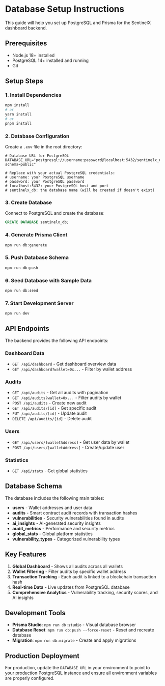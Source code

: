 # Database Setup Instructions

This guide will help you set up PostgreSQL and Prisma for the SentinelX dashboard backend.

## Prerequisites

- Node.js 18+ installed
- PostgreSQL 14+ installed and running
- Git

## Setup Steps

### 1. Install Dependencies

```bash
npm install
# or
yarn install
# or
pnpm install
```

### 2. Database Configuration

Create a `.env` file in the root directory:

```env
# Database URL for PostgreSQL
DATABASE_URL="postgresql://username:password@localhost:5432/sentinelx_db?schema=public"

# Replace with your actual PostgreSQL credentials:
# username: your PostgreSQL username
# password: your PostgreSQL password
# localhost:5432: your PostgreSQL host and port
# sentinelx_db: the database name (will be created if doesn't exist)
```

### 3. Create Database

Connect to PostgreSQL and create the database:

```sql
CREATE DATABASE sentinelx_db;
```

### 4. Generate Prisma Client

```bash
npm run db:generate
```

### 5. Push Database Schema

```bash
npm run db:push
```

### 6. Seed Database with Sample Data

```bash
npm run db:seed
```

### 7. Start Development Server

```bash
npm run dev
```

## API Endpoints

The backend provides the following API endpoints:

### Dashboard Data
- `GET /api/dashboard` - Get dashboard overview data
- `GET /api/dashboard?wallet=0x...` - Filter by wallet address

### Audits
- `GET /api/audits` - Get all audits with pagination
- `GET /api/audits?wallet=0x...` - Filter audits by wallet
- `POST /api/audits` - Create new audit
- `GET /api/audits/[id]` - Get specific audit
- `PUT /api/audits/[id]` - Update audit
- `DELETE /api/audits/[id]` - Delete audit

### Users
- `GET /api/users/[walletAddress]` - Get user data by wallet
- `POST /api/users/[walletAddress]` - Create/update user

### Statistics
- `GET /api/stats` - Get global statistics

## Database Schema

The database includes the following main tables:

- **users** - Wallet addresses and user data
- **audits** - Smart contract audit records with transaction hashes
- **vulnerabilities** - Security vulnerabilities found in audits
- **ai_insights** - AI-generated security insights
- **audit_metrics** - Performance and security metrics
- **global_stats** - Global platform statistics
- **vulnerability_types** - Categorized vulnerability types

## Key Features

1. **Global Dashboard** - Shows all audits across all wallets
2. **Wallet Filtering** - Filter audits by specific wallet address
3. **Transaction Tracking** - Each audit is linked to a blockchain transaction hash
4. **Real-time Data** - Live updates from PostgreSQL database
5. **Comprehensive Analytics** - Vulnerability tracking, security scores, and AI insights

## Development Tools

- **Prisma Studio**: `npm run db:studio` - Visual database browser
- **Database Reset**: `npm run db:push --force-reset` - Reset and recreate database
- **Migration**: `npm run db:migrate` - Create and apply migrations

## Production Deployment

For production, update the `DATABASE_URL` in your environment to point to your production PostgreSQL instance and ensure all environment variables are properly configured.
